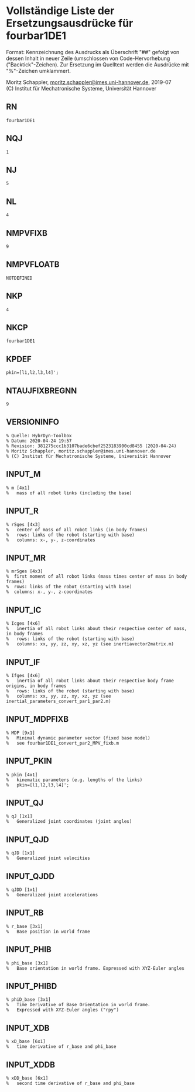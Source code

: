 # Vollständige Liste der Ersetzungsausdrücke für fourbar1DE1
Format: Kennzeichnung des Ausdrucks als Überschrift "##" gefolgt von dessen Inhalt in neuer Zeile (umschlossen von Code-Hervorhebung ("Backtick"-Zeichen).
Zur Ersetzung im Quelltext werden die Ausdrücke mit "%"-Zeichen umklammert.

Moritz Schappler, moritz.schappler@imes.uni-hannover.de, 2019-07  
(C) Institut für Mechatronische Systeme, Universität Hannover

## RN

```
fourbar1DE1
```

## NQJ

```
1
```

## NJ

```
5
```

## NL

```
4
```

## NMPVFIXB

```
9
```

## NMPVFLOATB

```
NOTDEFINED
```

## NKP

```
4
```

## NKCP

```
fourbar1DE1
```

## KPDEF

```
pkin=[l1,l2,l3,l4]';
```

## NTAUJFIXBREGNN

```
9
```

## VERSIONINFO

```
% Quelle: HybrDyn-Toolbox
% Datum: 2020-04-24 19:57
% Revision: 381275ccc1b3107bade6cbef2523183900cd8455 (2020-04-24)
% Moritz Schappler, moritz.schappler@imes.uni-hannover.de
% (C) Institut für Mechatronische Systeme, Universität Hannover
```

## INPUT_M

```
% m [4x1]
%   mass of all robot links (including the base)
```

## INPUT_R

```
% rSges [4x3]
%   center of mass of all robot links (in body frames)
%   rows: links of the robot (starting with base)
%   columns: x-, y-, z-coordinates
```

## INPUT_MR

```
% mrSges [4x3]
%  first moment of all robot links (mass times center of mass in body frames)
%  rows: links of the robot (starting with base)
%  columns: x-, y-, z-coordinates
```

## INPUT_IC

```
% Icges [4x6]
%   inertia of all robot links about their respective center of mass, in body frames
%   rows: links of the robot (starting with base)
%   columns: xx, yy, zz, xy, xz, yz (see inertiavector2matrix.m)
```

## INPUT_IF

```
% Ifges [4x6]
%   inertia of all robot links about their respective body frame origins, in body frames
%   rows: links of the robot (starting with base)
%   columns: xx, yy, zz, xy, xz, yz (see inertial_parameters_convert_par1_par2.m)
```

## INPUT_MDPFIXB

```
% MDP [9x1]
%   Minimal dynamic parameter vector (fixed base model)
%   see fourbar1DE1_convert_par2_MPV_fixb.m
```

## INPUT_PKIN

```
% pkin [4x1]
%   kinematic parameters (e.g. lengths of the links)
%   pkin=[l1,l2,l3,l4]';
```

## INPUT_QJ

```
% qJ [1x1]
%   Generalized joint coordinates (joint angles)
```

## INPUT_QJD

```
% qJD [1x1]
%   Generalized joint velocities
```

## INPUT_QJDD

```
% qJDD [1x1]
%   Generalized joint accelerations
```

## INPUT_RB

```
% r_base [3x1]
%   Base position in world frame
```

## INPUT_PHIB

```
% phi_base [3x1]
%   Base orientation in world frame. Expressed with XYZ-Euler angles
```

## INPUT_PHIBD

```
% phiD_base [3x1]
%   Time Derivative of Base Orientation in world frame.
%   Expressed with XYZ-Euler angles ("rpy")
```

## INPUT_XDB

```
% xD_base [6x1]
%   time derivative of r_base and phi_base
```

## INPUT_XDDB

```
% xDD_base [6x1]
%   second time derivative of r_base and phi_base
```


